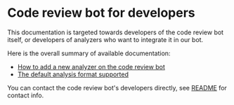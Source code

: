 # Code review bot for developers

This documentation is targeted towards developers of the code review bot itself, or developers of analyzers who want to integrate it in our bot.

Here is the overall summary of available documentation:

- [How to add a new analyzer on the code review bot](new_analyzer.md)
- [The default analysis format supported](analysis_format.md)

You can contact the code review bot's developers directly, see [README](../README.md) for contact info.
